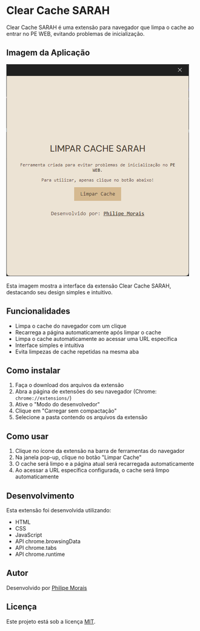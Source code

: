 # Clear Cache SARAH

Clear Cache SARAH é uma extensão para navegador que limpa o cache ao entrar no PE WEB, evitando problemas de inicialização.

## Imagem da Aplicação

![Clear Cache SARAH](/app.png)

Esta imagem mostra a interface da extensão Clear Cache SARAH, destacando seu design simples e intuitivo.

## Funcionalidades

- Limpa o cache do navegador com um clique
- Recarrega a página automaticamente após limpar o cache
- Limpa o cache automaticamente ao acessar uma URL específica
- Interface simples e intuitiva
- Evita limpezas de cache repetidas na mesma aba

## Como instalar

1. Faça o download dos arquivos da extensão
2. Abra a página de extensões do seu navegador (Chrome: `chrome://extensions/`)
3. Ative o "Modo do desenvolvedor"
4. Clique em "Carregar sem compactação"
5. Selecione a pasta contendo os arquivos da extensão

## Como usar

1. Clique no ícone da extensão na barra de ferramentas do navegador
2. Na janela pop-up, clique no botão "Limpar Cache"
3. O cache será limpo e a página atual será recarregada automaticamente
4. Ao acessar a URL específica configurada, o cache será limpo automaticamente

## Desenvolvimento

Esta extensão foi desenvolvida utilizando:

- HTML
- CSS
- JavaScript
- API chrome.browsingData
- API chrome.tabs
- API chrome.runtime

## Autor

Desenvolvido por [Philipe Morais](https://github.com/PhMoraiis)

## Licença

Este projeto está sob a licença [MIT](https://opensource.org/licenses/MIT).
